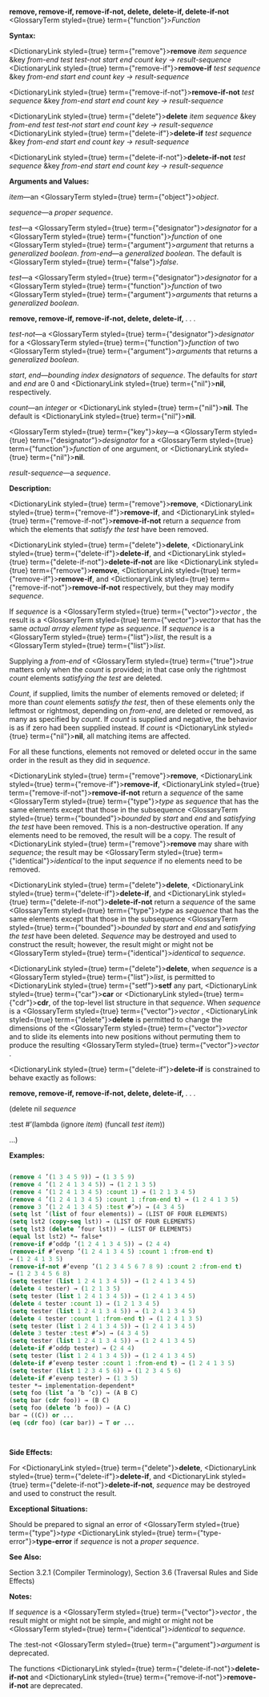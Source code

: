 **remove, remove-if, remove-if-not, delete, delete-if, delete-if-not** <GlossaryTerm styled={true} term={"function"}><i>Function</i></GlossaryTerm> 



**Syntax:** 



<DictionaryLink styled={true} term={"remove"}><b>remove</b></DictionaryLink> *item sequence* &amp;key *from-end test test-not start end count key → result-sequence* <DictionaryLink styled={true} term={"remove-if"}><b>remove-if</b></DictionaryLink> *test sequence* &amp;key *from-end start end count key → result-sequence* 



<DictionaryLink styled={true} term={"remove-if-not"}><b>remove-if-not</b></DictionaryLink> *test sequence* &amp;key *from-end start end count key → result-sequence* 



<DictionaryLink styled={true} term={"delete"}><b>delete</b></DictionaryLink> *item sequence* &amp;key *from-end test test-not start end count key → result-sequence* <DictionaryLink styled={true} term={"delete-if"}><b>delete-if</b></DictionaryLink> *test sequence* &amp;key *from-end start end count key → result-sequence* 



<DictionaryLink styled={true} term={"delete-if-not"}><b>delete-if-not</b></DictionaryLink> *test sequence* &amp;key *from-end start end count key → result-sequence* 



**Arguments and Values:** 



*item*—an <GlossaryTerm styled={true} term={"object"}><i>object</i></GlossaryTerm>. 



*sequence*—a *proper sequence*. 



*test*—a <GlossaryTerm styled={true} term={"designator"}><i>designator</i></GlossaryTerm> for a <GlossaryTerm styled={true} term={"function"}><i>function</i></GlossaryTerm> of one <GlossaryTerm styled={true} term={"argument"}><i>argument</i></GlossaryTerm> that returns a *generalized boolean*. *from-end*—a *generalized boolean*. The default is <GlossaryTerm styled={true} term={"false"}><i>false</i></GlossaryTerm>. 



*test*—a <GlossaryTerm styled={true} term={"designator"}><i>designator</i></GlossaryTerm> for a <GlossaryTerm styled={true} term={"function"}><i>function</i></GlossaryTerm> of two <GlossaryTerm styled={true} term={"argument"}><i>arguments</i></GlossaryTerm> that returns a *generalized boolean*. 



 



 



**remove, remove-if, remove-if-not, delete, delete-if,** *. . .* 



*test-not*—a <GlossaryTerm styled={true} term={"designator"}><i>designator</i></GlossaryTerm> for a <GlossaryTerm styled={true} term={"function"}><i>function</i></GlossaryTerm> of two <GlossaryTerm styled={true} term={"argument"}><i>arguments</i></GlossaryTerm> that returns a *generalized boolean*. 



*start*, *end*—*bounding index designators* of *sequence*. The defaults for *start* and *end* are 0 and <DictionaryLink styled={true} term={"nil"}><b>nil</b></DictionaryLink>, respectively. 



*count*—an *integer* or <DictionaryLink styled={true} term={"nil"}><b>nil</b></DictionaryLink>. The default is <DictionaryLink styled={true} term={"nil"}><b>nil</b></DictionaryLink>. 



<GlossaryTerm styled={true} term={"key"}><i>key</i></GlossaryTerm>—a <GlossaryTerm styled={true} term={"designator"}><i>designator</i></GlossaryTerm> for a <GlossaryTerm styled={true} term={"function"}><i>function</i></GlossaryTerm> of one argument, or <DictionaryLink styled={true} term={"nil"}><b>nil</b></DictionaryLink>. 



*result-sequence*—a *sequence*. 



**Description:** 



<DictionaryLink styled={true} term={"remove"}><b>remove</b></DictionaryLink>, <DictionaryLink styled={true} term={"remove-if"}><b>remove-if</b></DictionaryLink>, and <DictionaryLink styled={true} term={"remove-if-not"}><b>remove-if-not</b></DictionaryLink> return a *sequence* from which the elements that *satisfy the test* have been removed. 



<DictionaryLink styled={true} term={"delete"}><b>delete</b></DictionaryLink>, <DictionaryLink styled={true} term={"delete-if"}><b>delete-if</b></DictionaryLink>, and <DictionaryLink styled={true} term={"delete-if-not"}><b>delete-if-not</b></DictionaryLink> are like <DictionaryLink styled={true} term={"remove"}><b>remove</b></DictionaryLink>, <DictionaryLink styled={true} term={"remove-if"}><b>remove-if</b></DictionaryLink>, and <DictionaryLink styled={true} term={"remove-if-not"}><b>remove-if-not</b></DictionaryLink> respectively, but they may modify *sequence*. 



If *sequence* is a <GlossaryTerm styled={true} term={"vector"}><i>vector</i></GlossaryTerm> , the result is a <GlossaryTerm styled={true} term={"vector"}><i>vector</i></GlossaryTerm> that has the same *actual array element type* as *sequence*. If *sequence* is a <GlossaryTerm styled={true} term={"list"}><i>list</i></GlossaryTerm>, the result is a <GlossaryTerm styled={true} term={"list"}><i>list</i></GlossaryTerm>. 



Supplying a *from-end* of <GlossaryTerm styled={true} term={"true"}><i>true</i></GlossaryTerm> matters only when the *count* is provided; in that case only the rightmost *count* elements *satisfying the test* are deleted. 



*Count*, if supplied, limits the number of elements removed or deleted; if more than *count* elements *satisfy the test*, then of these elements only the leftmost or rightmost, depending on *from-end*, are deleted or removed, as many as specified by *count*. If *count* is supplied and negative, the behavior is as if zero had been supplied instead. If *count* is <DictionaryLink styled={true} term={"nil"}><b>nil</b></DictionaryLink>, all matching items are affected. 



For all these functions, elements not removed or deleted occur in the same order in the result as they did in *sequence*. 



<DictionaryLink styled={true} term={"remove"}><b>remove</b></DictionaryLink>, <DictionaryLink styled={true} term={"remove-if"}><b>remove-if</b></DictionaryLink>, <DictionaryLink styled={true} term={"remove-if-not"}><b>remove-if-not</b></DictionaryLink> return a *sequence* of the same <GlossaryTerm styled={true} term={"type"}><i>type</i></GlossaryTerm> as *sequence* that has the same elements except that those in the subsequence <GlossaryTerm styled={true} term={"bounded"}><i>bounded</i></GlossaryTerm> by *start* and *end* and *satisfying the test* have been removed. This is a non-destructive operation. If any elements need to be removed, the result will be a copy. The result of <DictionaryLink styled={true} term={"remove"}><b>remove</b></DictionaryLink> may share with *sequence*; the result may be <GlossaryTerm styled={true} term={"identical"}><i>identical</i></GlossaryTerm> to the input *sequence* if no elements need to be removed. 



<DictionaryLink styled={true} term={"delete"}><b>delete</b></DictionaryLink>, <DictionaryLink styled={true} term={"delete-if"}><b>delete-if</b></DictionaryLink>, and <DictionaryLink styled={true} term={"delete-if-not"}><b>delete-if-not</b></DictionaryLink> return a *sequence* of the same <GlossaryTerm styled={true} term={"type"}><i>type</i></GlossaryTerm> as *sequence* that has the same elements except that those in the subsequence <GlossaryTerm styled={true} term={"bounded"}><i>bounded</i></GlossaryTerm> by *start* and *end* and *satisfying the test* have been deleted. *Sequence* may be destroyed and used to construct the result; however, the result might or might not be <GlossaryTerm styled={true} term={"identical"}><i>identical</i></GlossaryTerm> to *sequence*. 



<DictionaryLink styled={true} term={"delete"}><b>delete</b></DictionaryLink>, when *sequence* is a <GlossaryTerm styled={true} term={"list"}><i>list</i></GlossaryTerm>, is permitted to <DictionaryLink styled={true} term={"setf"}><b>setf</b></DictionaryLink> any part, <DictionaryLink styled={true} term={"car"}><b>car</b></DictionaryLink> or <DictionaryLink styled={true} term={"cdr"}><b>cdr</b></DictionaryLink>, of the top-level list structure in that *sequence*. When *sequence* is a <GlossaryTerm styled={true} term={"vector"}><i>vector</i></GlossaryTerm> , <DictionaryLink styled={true} term={"delete"}><b>delete</b></DictionaryLink> is permitted to change the dimensions of the <GlossaryTerm styled={true} term={"vector"}><i>vector</i></GlossaryTerm> and to slide its elements into new positions without permuting them to produce the resulting <GlossaryTerm styled={true} term={"vector"}><i>vector</i></GlossaryTerm> . 



<DictionaryLink styled={true} term={"delete-if"}><b>delete-if</b></DictionaryLink> is constrained to behave exactly as follows: 







 



 



**remove, remove-if, remove-if-not, delete, delete-if,** *. . .* 



(delete nil *sequence* 



:test #’(lambda (ignore *item*) (funcall *test item*)) 



...) 



**Examples:**
```lisp

(remove 4 ’(1 3 4 5 9)) → (1 3 5 9) 
(remove 4 ’(1 2 4 1 3 4 5)) → (1 2 1 3 5) 
(remove 4 ’(1 2 4 1 3 4 5) :count 1) → (1 2 1 3 4 5) 
(remove 4 ’(1 2 4 1 3 4 5) :count 1 :from-end t) → (1 2 4 1 3 5) 
(remove 3 ’(1 2 4 1 3 4 5) :test #’>) → (4 3 4 5) 
(setq lst ’(list of four elements)) → (LIST OF FOUR ELEMENTS) 
(setq lst2 (copy-seq lst)) → (LIST OF FOUR ELEMENTS) 
(setq lst3 (delete ’four lst)) → (LIST OF ELEMENTS) 
(equal lst lst2) *→ false* 
(remove-if #’oddp ’(1 2 4 1 3 4 5)) → (2 4 4) 
(remove-if #’evenp ’(1 2 4 1 3 4 5) :count 1 :from-end t) 
→ (1 2 4 1 3 5) 
(remove-if-not #’evenp ’(1 2 3 4 5 6 7 8 9) :count 2 :from-end t) 
→ (1 2 3 4 5 6 8) 
(setq tester (list 1 2 4 1 3 4 5)) → (1 2 4 1 3 4 5) 
(delete 4 tester) → (1 2 1 3 5) 
(setq tester (list 1 2 4 1 3 4 5)) → (1 2 4 1 3 4 5) 
(delete 4 tester :count 1) → (1 2 1 3 4 5) 
(setq tester (list 1 2 4 1 3 4 5)) → (1 2 4 1 3 4 5) 
(delete 4 tester :count 1 :from-end t) → (1 2 4 1 3 5) 
(setq tester (list 1 2 4 1 3 4 5)) → (1 2 4 1 3 4 5) 
(delete 3 tester :test #’>) → (4 3 4 5) 
(setq tester (list 1 2 4 1 3 4 5)) → (1 2 4 1 3 4 5) 
(delete-if #’oddp tester) → (2 4 4) 
(setq tester (list 1 2 4 1 3 4 5)) → (1 2 4 1 3 4 5) 
(delete-if #’evenp tester :count 1 :from-end t) → (1 2 4 1 3 5) 
(setq tester (list 1 2 3 4 5 6)) → (1 2 3 4 5 6) 
(delete-if #’evenp tester) → (1 3 5) 
tester *→ implementation-dependent* 
(setq foo (list ’a ’b ’c)) → (A B C) 
(setq bar (cdr foo)) → (B C) 
(setq foo (delete ’b foo)) → (A C) 
bar → ((C)) or ... 
(eq (cdr foo) (car bar)) → T or ... 




```
**Side Effects:** 



For <DictionaryLink styled={true} term={"delete"}><b>delete</b></DictionaryLink>, <DictionaryLink styled={true} term={"delete-if"}><b>delete-if</b></DictionaryLink>, and <DictionaryLink styled={true} term={"delete-if-not"}><b>delete-if-not</b></DictionaryLink>, *sequence* may be destroyed and used to construct the result. 



**Exceptional Situations:** 



Should be prepared to signal an error of <GlossaryTerm styled={true} term={"type"}><i>type</i></GlossaryTerm> <DictionaryLink styled={true} term={"type-error"}><b>type-error</b></DictionaryLink> if *sequence* is not a *proper sequence*. 



**See Also:** 



Section 3.2.1 (Compiler Terminology), Section 3.6 (Traversal Rules and Side Effects) 



**Notes:** 



If *sequence* is a <GlossaryTerm styled={true} term={"vector"}><i>vector</i></GlossaryTerm> , the result might or might not be simple, and might or might not be <GlossaryTerm styled={true} term={"identical"}><i>identical</i></GlossaryTerm> to *sequence*. 



The :test-not <GlossaryTerm styled={true} term={"argument"}><i>argument</i></GlossaryTerm> is deprecated. 



The functions <DictionaryLink styled={true} term={"delete-if-not"}><b>delete-if-not</b></DictionaryLink> and <DictionaryLink styled={true} term={"remove-if-not"}><b>remove-if-not</b></DictionaryLink> are deprecated. 



